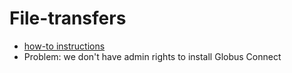
# File-transfers 

- [how-to instructions](https://confluence.it.ubc.ca/display/UARC/Data+Transfer+to+or+from+Sockeye)
- Problem: we don't have admin rights to install Globus Connect
